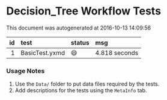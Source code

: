 # Decision_Tree Workflow Tests

This document was autogenerated at 2016-10-13 14:09:56


| id|test           |status  |msg           |
|--:|:--------------|:-------|:-------------|
|  1|BasicTest.yxmd |:smile: |4.818 seconds |


### Usage Notes

1. Use the `Data/` folder to put data files required by the tests.
2. Add descriptions for the tests using the `MetaInfo` tab.
